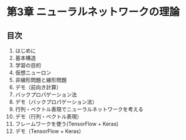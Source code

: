 # 第3章 ニューラルネットワークの理論

## 目次

1. はじめに
1. 基本構造
1. 学習の目的
1. 仮想ニューロン
1. 非線形問題と線形問題
1. デモ（前向き計算）
1. バックプロパゲーション法
1. デモ（バックプロパゲーション法）
1. 行列・ベクトル表現でニューラルネットワークを考える
1. デモ（行列・ベクトル表現）
1. フレームワークを使う(TensorFlow + Keras)
1. デモ（TensorFlow + Keras）
